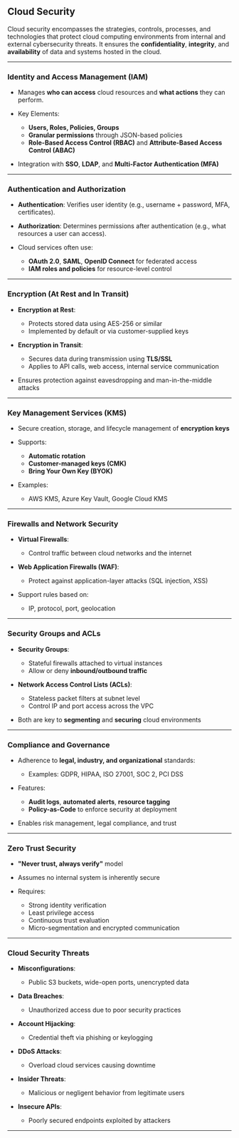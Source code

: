 ## Cloud Security

Cloud security encompasses the strategies, controls, processes, and technologies that protect cloud computing environments from internal and external cybersecurity threats. It ensures the **confidentiality**, **integrity**, and **availability** of data and systems hosted in the cloud.

---

### Identity and Access Management (IAM)

* Manages **who can access** cloud resources and **what actions** they can perform.
* Key Elements:

  * **Users, Roles, Policies, Groups**
  * **Granular permissions** through JSON-based policies
  * **Role-Based Access Control (RBAC)** and **Attribute-Based Access Control (ABAC)**
* Integration with **SSO**, **LDAP**, and **Multi-Factor Authentication (MFA)**

---

### Authentication and Authorization

* **Authentication**: Verifies user identity (e.g., username + password, MFA, certificates).
* **Authorization**: Determines permissions after authentication (e.g., what resources a user can access).
* Cloud services often use:

  * **OAuth 2.0**, **SAML**, **OpenID Connect** for federated access
  * **IAM roles and policies** for resource-level control

---

### Encryption (At Rest and In Transit)

* **Encryption at Rest**:

  * Protects stored data using AES-256 or similar
  * Implemented by default or via customer-supplied keys
* **Encryption in Transit**:

  * Secures data during transmission using **TLS/SSL**
  * Applies to API calls, web access, internal service communication
* Ensures protection against eavesdropping and man-in-the-middle attacks

---

### Key Management Services (KMS)

* Secure creation, storage, and lifecycle management of **encryption keys**
* Supports:

  * **Automatic rotation**
  * **Customer-managed keys (CMK)**
  * **Bring Your Own Key (BYOK)**
* Examples:

  * AWS KMS, Azure Key Vault, Google Cloud KMS

---

### Firewalls and Network Security

* **Virtual Firewalls**:

  * Control traffic between cloud networks and the internet
* **Web Application Firewalls (WAF)**:

  * Protect against application-layer attacks (SQL injection, XSS)
* Support rules based on:

  * IP, protocol, port, geolocation

---

### Security Groups and ACLs

* **Security Groups**:

  * Stateful firewalls attached to virtual instances
  * Allow or deny **inbound/outbound traffic**
* **Network Access Control Lists (ACLs)**:

  * Stateless packet filters at subnet level
  * Control IP and port access across the VPC
* Both are key to **segmenting** and **securing** cloud environments

---

### Compliance and Governance

* Adherence to **legal, industry, and organizational** standards:

  * Examples: GDPR, HIPAA, ISO 27001, SOC 2, PCI DSS
* Features:

  * **Audit logs**, **automated alerts**, **resource tagging**
  * **Policy-as-Code** to enforce security at deployment
* Enables risk management, legal compliance, and trust

---

### Zero Trust Security

* **"Never trust, always verify"** model
* Assumes no internal system is inherently secure
* Requires:

  * Strong identity verification
  * Least privilege access
  * Continuous trust evaluation
  * Micro-segmentation and encrypted communication

---

### Cloud Security Threats

* **Misconfigurations**:

  * Public S3 buckets, wide-open ports, unencrypted data
* **Data Breaches**:

  * Unauthorized access due to poor security practices
* **Account Hijacking**:

  * Credential theft via phishing or keylogging
* **DDoS Attacks**:

  * Overload cloud services causing downtime
* **Insider Threats**:

  * Malicious or negligent behavior from legitimate users
* **Insecure APIs**:

  * Poorly secured endpoints exploited by attackers

---

